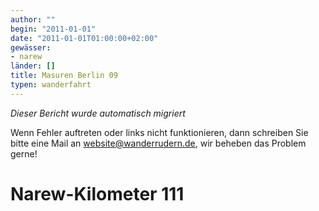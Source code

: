```yaml
---
author: ""
begin: "2011-01-01"
date: "2011-01-01T01:00:00+02:00"
gewässer:
- narew
länder: []
title: Masuren Berlin 09
typen: wanderfahrt
---
```



*Dieser Bericht wurde automatisch migriert*

Wenn Fehler auftreten oder links nicht funktionieren, dann schreiben Sie bitte eine Mail an website@wanderrudern.de, wir beheben das Problem gerne!



# Narew-Kilometer 111


